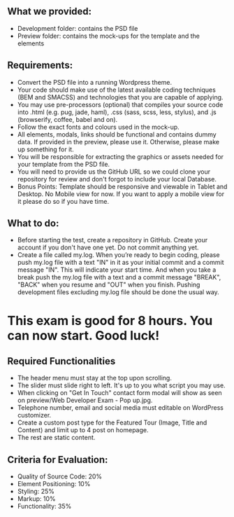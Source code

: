 ## What we provided:

- Development folder: contains the PSD file
- Preview folder: contains the mock-ups for the template and the elements

## Requirements:

- Convert the PSD file into a running Wordpress theme.
- Your code should make use of the latest available coding techniques (BEM and SMACSS) and technologies that you are capable of applying.
- You may use pre-processors (optional) that compiles your source code into .html (e.g. pug, jade, haml), .css (sass, scss, less, stylus), and .js (browserify, coffee, babel and on).
- Follow the exact fonts and colours used in the mock-up.
- All elements, modals, links should be functional and contains dummy data. If provided in the preview, please use it. Otherwise, please make up something for it.
- You will be responsible for extracting the graphics or assets needed for your template from the PSD file.
- You will need to provide us the GitHub URL so we could clone your repository for review and don't forgot to include your local Database.
- Bonus Points: Template should be responsive and viewable in Tablet and Desktop. No Mobile view for now. If you want to apply a mobile view for it please do so if you have time.

## What to do:

- Before starting the test, create a repository in GitHub. Create your account if you don't have one yet. Do not commit anything yet.
- Create a file called my.log. When you’re ready to begin coding, please push my.log file with a text "IN" in it as your initial commit and a commit message "IN". This will indicate your start time. And when you take a break push the my.log file with a text and a commit message "BREAK", "BACK" when you resume and "OUT" when you finish. Pushing development files excluding my.log file should be done the usual way.

# This exam is good for 8 hours. You can now start. Good luck!

## Required Functionalities

- The header menu must stay at the top upon scrolling.
- The slider must slide right to left. It's up to you what script you may use.
- When clicking on "Get In Touch" contact form modal will show as seen on preview/Web Developer Exam - Pop up.jpg.
- Telephone number, email and social media must editable on WordPress customizer.
- Create a custom post type for the Featured Tour (Image, Title and Content) and limit up to 4 post on homepage.
- The rest are static content.

## Criteria for Evaluation:

- Quality of Source Code: 20%
- Element Positioning: 10%
- Styling: 25%
- Markup: 10%
- Functionality: 35%
